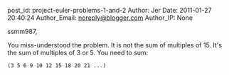 post_id: project-euler-problems-1-and-2
Author: Jer
Date: 2011-01-27 20:40:24
Author_Email: noreply@blogger.com
Author_IP: None

ssmm987,

You miss-understood the problem. It is not the sum of multiples of 15. It's
the sum of multiples of 3 or 5. You need to sum:

    (3 5 6 9 10 12 15 18 20 21 ...)
